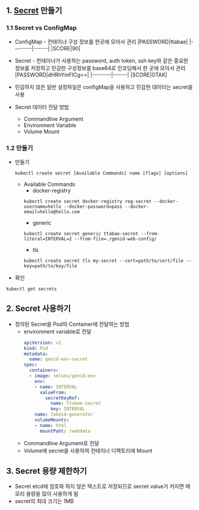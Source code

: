 ## 1. [Secret](https://kubernetes.io/ko/docs/concepts/configuration/secret/) 만들기
### 1.1 Secret vs ConfigMap
* ConfigMap - 컨테이너 구성 정보를 한곳에 모아서 관리
  |PASSWORD|ttabae|
  |--------|------|
  |SCORE|90|

* Secret - 컨테이너가 사용하는 password, auth token, ssh key와 같은 중요한 정보를 저장하고 민감한 구성정보를 base64로 인코딩해서 한 곳에 모아서 관리
  |PASSWORD|dHRhYmFICg==|
  |--------|------|
  |SCORE|OTAK|
* 민감하지 않은 일반 설정파일은 configMap을 사용하고 민감한 데이터는 secret을 사용
* Secret 데이터 전달 방법
  * Commandline Argument
  * Environment Variable
  * Volume Mount

### 1.2 만들기
* 만들기
  ```
  kubectl create secret [Available Commands] name [flags] [options]
  ```
  * Available Commands
    * docker-registry
    ```
    kubectl create secret docker-registry reg-secret --docker-username=hello --docker-password=pass --docker-email=hello@hello.com
    ```
    * generic
    ```
    kubectl create secret generic ttabae-secret --from-literal=INTERVAL=2 --from-file=./genid-web-config/
    ```
    * tls
    ```
    kubectl create secret tls my-secret --cert=path/to/cert/file --key=path/to/key/file
    ```
* 확인
```
kubectl get secrets
```

## 2. Secret 사용하기
* 정의된 Secret을 Pod의 Container에 전달하는 방법
  * environment variable로 전달
    ```yml
    apiVersion: v1
    kind: Pod
    metadata:
      name: genid-env-secret
    spec:
      containers:
      - image: smlunx/genid:env
        env:
        - name: INTERVAL
          valueFrom:
            secretKeyRef:
              name: ttabae-secret
              key: INTERVAL
        name: fakeid-generator
        volumeMounts:
        - name: html
          mountPaht: /webdata
    ```
  * Commandline Argument로 전달
  * Volume에 secret을 사용하여 컨테이너 디렉토리에 Mount

## 3. Secret 용량 제한하기
* Secret etcd에 암호화 하지 않은 텍스트로 저장되므로 secret value가 커지면 메모리 용량을 많이 사용하게 됨
* secret의 최대 크기는 1MB
